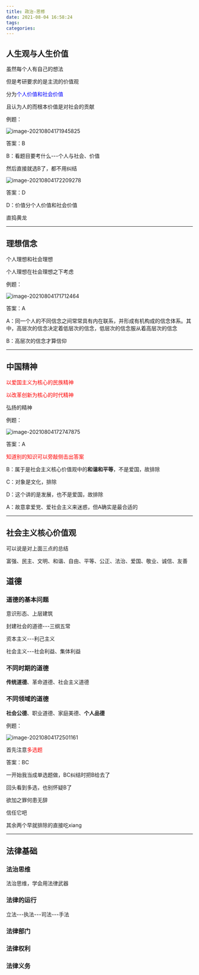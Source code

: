 ```yaml
---
title: 政治-思修
date: 2021-08-04 16:58:24
tags:
categories:
---
```




## 人生观与人生价值

虽然每个人有自己的想法

但是考研要求的是主流的价值观

分为<font color=blue>个人价值和社会价值</font>

且认为人的而根本价值是对社会的贡献

例题：

![image-20210804171945825](https://picgo-freejim.oss-cn-beijing.aliyuncs.com/to_upload/image-20210804171945825.png)

答案：B

B：看题目要考什么---个人与社会、价值

然后直接就选B了，都不用纠结

![image-20210804172209278](https://picgo-freejim.oss-cn-beijing.aliyuncs.com/to_upload/image-20210804172209278.png)

答案：D

D：价值分个人价值和社会价值

直捣黄龙



---

## 理想信念

个人理想和社会理想

个人理想在社会理想之下考虑

例题：

![image-20210804171712464](https://picgo-freejim.oss-cn-beijing.aliyuncs.com/to_upload/image-20210804171712464.png)

答案：A

A：同一个人的不同信念之间常常具有内在联系，并形成有机构成的信念体系。其中，高层次的信念决定着低层次的信念，低层次的信念服从着高层次的信念

B：高层次的信念才算信仰



---

## 中国精神

<font color=red>以爱国主义为核心的民族精神</font>

<font color=red>以改革创新为核心的时代精神</font>

弘扬的精神

例题：

![image-20210804172747875](https://picgo-freejim.oss-cn-beijing.aliyuncs.com/to_upload/image-20210804172747875.png)

答案：A

<font color=red>知道别的知识可以旁敲侧击出答案</font>

B：属于是社会主义核心价值观中的**和谐和平等**，不是爱国，故排除

C：对象是文化，排除

D：这个讲的是发展，也不是爱国，故排除

A：故意拿爱党、爱社会主义来迷惑，但A确实是最合适的

---

## 社会主义核心价值观

可以说是对上面三点的总结

富强、民主、文明、和谐、自由、平等、公正、法治、爱国、敬业、诚信、友善



## 道德

### 道德的基本问题

意识形态、上层建筑

封建社会的道德---三纲五常

资本主义---利己主义

社会主义---社会利益、集体利益

### 不同时期的道德

**传统道德**、革命道德、社会主义道德



### 不同领域的道德

**社会公德**、职业道德、家庭美德、**个人品德**



例题：

![image-20210804172501161](https://picgo-freejim.oss-cn-beijing.aliyuncs.com/to_upload/image-20210804172501161.png)

首先注意<font color=red>多选题</font>

答案：BC

一开始我当成单选题做，BC纠结时把B给去了

回头看到多选，也别怀疑B了

欲加之罪何患无辞

信任它吧

其余两个早就排除的直接吃xiang

---

## 法律基础

### 法治思维

法治思维，学会用法律武器

### 法律的运行

立法---执法---司法---手法

### 法律部门



### 法律权利



### 法律义务

